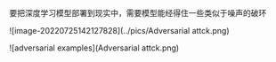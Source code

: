 要把深度学习模型部署到现实中，需要模型能经得住一些类似于噪声的破环

![image-20220725142127828](../pics/Adversarial attck.png)

![adversarial examples](Adversarial attck.png)